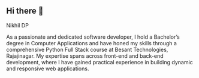 ## Hi there 👋

Nikhil DP

As a passionate and dedicated software developer, I hold a Bachelor’s degree in Computer Applications and have honed my skills through a comprehensive Python Full Stack course at Besant Technologies, Rajajinagar. My expertise spans across front-end and back-end development, where I have gained practical experience in building dynamic and responsive web applications.




<!--
**Nikhil10422/Nikhil10422** is a ✨ _special_ ✨ repository because its `README.md` (this file) appears on your GitHub profile.

Here are some ideas to get you started:

- 🔭 I’m currently working on ...
- 🌱 I’m currently learning ...
- 👯 I’m looking to collaborate on ...
- 🤔 I’m looking for help with ...
- 💬 Ask me about ...
- 📫 How to reach me: ...
- 😄 Pronouns: ...
- ⚡ Fun fact: ...
-->
